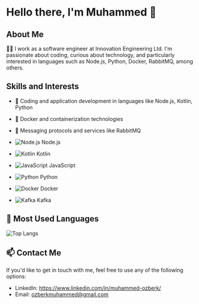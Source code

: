 # Hello there, I'm Muhammed 👋

## About Me

👨‍💻 I work as a software engineer at Innovation Engineering Ltd. I'm passionate about coding, curious about technology, and particularly interested in languages such as Node.js, Python, Docker, RabbitMQ, among others.

## Skills and Interests

- 🚀 Coding and application development in languages like Node.js, Kotlin, Python
- 🐳 Docker and containerization technologies
- 🐇 Messaging protocols and services like RabbitMQ 
  

- ![Node.js](https://img.shields.io/badge/-Node.js-43853d?style=flat&logo=node.js&logoColor=white) Node.js
- ![Kotlin](https://img.shields.io/badge/-Kotlin-0095D5?style=flat&logo=kotlin&logoColor=white) Kotlin
- ![JavaScript](https://img.shields.io/badge/-JavaScript-F7DF1E?style=flat&logo=javascript&logoColor=black) JavaScript
- ![Python](https://img.shields.io/badge/-Python-3776AB?style=flat&logo=python&logoColor=white) Python
- ![Docker](https://img.shields.io/badge/-Docker-2496ED?style=flat&logo=docker&logoColor=white) Docker
- ![Kafka](https://img.shields.io/badge/-Kafka-231F20?style=flat&logo=apache-kafka&logoColor=white) Kafka


## 🌟 Most Used Languages 
![Top Langs](https://github-readme-stats.vercel.app/api/top-langs/?username=Muhammed-Ozberk&layout=compact)

## 📫 Contact Me
If you'd like to get in touch with me, feel free to use any of the following options:
- LinkedIn: https://www.linkedin.com/in/muhammed-ozberk/
- Email: ozberkmuhammed@gmail.com 
<!--
**Muhammed-Ozberk/Muhammed-Ozberk** is a ✨ _special_ ✨ repository because its `README.md` (this file) appears on your GitHub profile.

Here are some ideas to get you started:

- 🔭 I’m currently working on ...
- 🌱 I’m currently learning ...
- 👯 I’m looking to collaborate on ...
- 🤔 I’m looking for help with ...
- 💬 Ask me about ...
- 📫 How to reach me: ...
- 😄 Pronouns: ...
- ⚡ Fun fact: ...
-->

